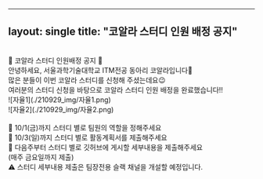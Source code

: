  ---
layout: single
title: "코알라 스터디 인원 배정 공지"
---
<br>
 🐨 코알라 스터디 인원배정 공지 🐨<br>
안녕하세요, 서울과학기술대학교 ITM전공 동아리 코알라입니다🙂<br>
많은 분들이 이번 코알라 스터디를 신청해 주셨는데요😉 <br>
여러분의 스터디 신청을 바탕으로 코알라 스터디 인원 배정을 완료했습니다!! <br>
![자율1](./210929_img/자율1.png)<br>
![자율2](./210929_img/자율2.png)<br>
<br>
📍 10/1(금)까지 스터디 별로 팀원의 역할을 정해주세요<br>
📍 10/3(일)까지 스터디 별로 활동계획서를 제출해주세요<br>
📍 다음주부터 스터디 별로 깃허브에 게시할 세부내용을 제출해주세요<br>
(매주 금요일까지 제출)<br>
⚠ 스터디 세부내용 제출은 팀장전용 슬랙 채널을 개설할 예정입니다.<br>

